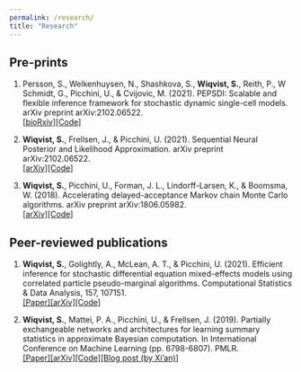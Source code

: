 ```yaml
---
permalink: /research/
title: "Research"
---
```



## Pre-prints

1.  Persson, S., Welkenhuysen, N., Shashkova, S., **Wiqvist, S.**, Reith, P.,  W Schmidt, G., Picchini, U., \& Cvijovic, M. (2021). PEPSDI: Scalable and flexible inference framework for stochastic dynamic single-cell models. arXiv preprint arXiv:2102.06522.<br/>
  [[bioRxiv]](https://www.biorxiv.org/content/10.1101/2021.07.01.450748v1)[[Code]](https://github.com/cvijoviclab/PEPSDI)

2. **Wiqvist, S.**, Frellsen, J., & Picchini, U. (2021). Sequential Neural Posterior and Likelihood Approximation. arXiv preprint arXiv:2102.06522.<br/>
  [[arXiv]](https://arxiv.org/abs/2102.06522)[[Code]](https://github.com/SamuelWiqvist/snpla)

3. **Wiqvist, S.**, Picchini, U., Forman, J. L., Lindorff-Larsen, K., & Boomsma, W. (2018). Accelerating delayed-acceptance Markov chain Monte Carlo algorithms. arXiv preprint arXiv:1806.05982.<br/>
  [[arXiv]](https://arxiv.org/abs/1806.05982)[[Code]](https://github.com/SamuelWiqvist/adamcmcpaper)

## Peer-reviewed publications

1. **Wiqvist, S.**, Golightly, A., McLean, A. T., & Picchini, U. (2021). Efficient inference for stochastic differential equation mixed-effects models using correlated particle pseudo-marginal algorithms. Computational Statistics & Data Analysis, 157, 107151.<br/>
  [[Paper]](https://doi.org/10.1016/j.csda.2020.107151)[[arXiv]](https://arxiv.org/abs/1907.09851)[[Code]](https://github.com/SamuelWiqvist/efficient_SDEMEM)

2. **Wiqvist, S.**, Mattei, P. A., Picchini, U., & Frellsen, J. (2019). Partially exchangeable networks and architectures for learning summary statistics in approximate Bayesian computation. In International Conference on Machine Learning (pp. 6798-6807). PMLR. <br/>
  [[Paper]](http://proceedings.mlr.press/v97/wiqvist19a.html)[[arXiv]](https://arxiv.org/abs/1901.10230)[[Code]](https://github.com/SamuelWiqvist/PENs-and-ABC)[[Blog post (by Xi’an)]](https://xianblog.wordpress.com/2019/02/13/a-pen-for-abc/)
